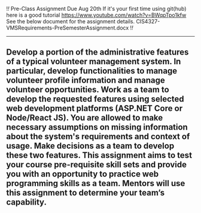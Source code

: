 !*!*
Pre-Class Assignment Due Aug 20th
If it's your first time using git(hub) here is a good tutorial https://www.youtube.com/watch?v=BWqpTpo1kfw
See the below document for the assignment details.
CIS4327-VMSRequirements-PreSemesterAssignment.docx
!*!*

--------------------------------------------------------------------------------------------------------------------------------------------------------------
Develop a portion of the administrative features of a typical volunteer management system. 
In particular, develop functionalities to manage volunteer profile information and manage volunteer opportunities.
Work as a team to develop the requested features using selected web development platforms (ASP.NET Core or Node/React JS). 
You are allowed to make necessary assumptions on missing information about the system's requirements and context of usage. 
Make decisions as a team to develop these two features. 
This assignment aims to test your course pre-requisite skill sets and provide you with an opportunity to practice web programming skills as a team.
Mentors will use this assignment to determine your team’s capability.
--------------------------------------------------------------------------------------------------------------------------------------------------------------
